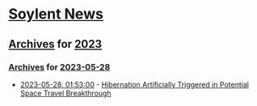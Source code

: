 # [Soylent News](../../../README.md)

## [Archives](../../index.md) for [2023](../index.md)

### [Archives](../../index.md) for [2023-05-28](index.md)

* [2023-05-28, 01:53:00](https://soylentnews.org/article.pl?sid=23/05/26/1545255&from=rss) - [Hibernation Artificially Triggered in Potential Space Travel Breakthrough](https://soylentnews.org/article.pl?sid=23/05/26/1545255&from=rss)

